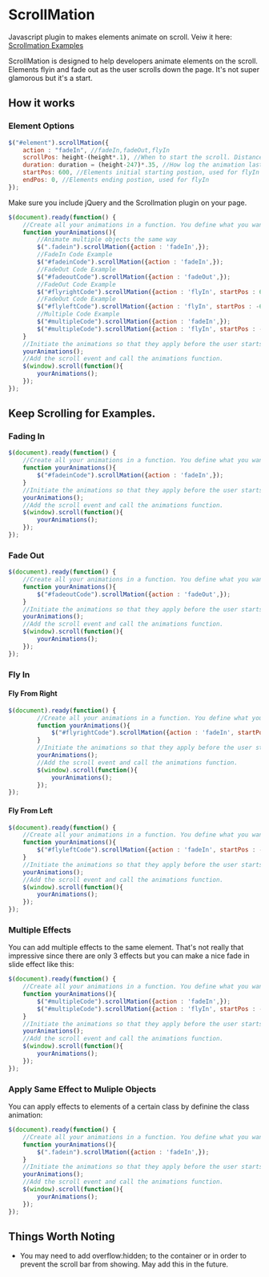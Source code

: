 ScrollMation
============

Javascript plugin to makes elements animate on scroll. Veiw it here: [Scrollmation Examples](https://dwayneparton.github.io/jquery.scrollmation.js/)

ScrollMation is designed to help developers animate elements on the scroll. Elements flyin and fade out as the user scrolls down the page. It's not super glamorous but it's a start.

## How it works
	
### Element Options

```javascript
$("#element").scrollMation({
	action : "fadeIn", //fadeIn,fadeOut,flyIn
	scrollPos: height-(height*.1), //When to start the scroll. Distance from the top of screen.
	duration: duration = (height-247)*.35, //How log the animation lasts. This is a number of scrolled pixels.
	startPos: 600, //Elements initial starting postion, used for flyIn
	endPos: 0, //Elements ending postion, used for flyIn
});
```

Make sure you include jQuery and the Scrollmation plugin on your page.

```javascript
$(document).ready(function() {
	//Create all your animations in a function. You define what you want to animate and how.
	function yourAnimations(){
		//Animate multiple objects the same way
		$(".fadein").scrollMation({action : 'fadeIn',});
		//FadeIn Code Example
		$("#fadeinCode").scrollMation({action : 'fadeIn',});
		//FadeOut Code Example
		$("#fadeoutCode").scrollMation({action : 'fadeOut',});
		//FadeOut Code Example
		$("#flyrightCode").scrollMation({action : 'flyIn', startPos : 600, endPos: 0,});
		//FadeOut Code Example
		$("#flyleftCode").scrollMation({action : 'flyIn', startPos : -600, endPos: 0,});
		//Multiple Code Example
		$("#multipleCode").scrollMation({action : 'fadeIn',});
		$("#multipleCode").scrollMation({action : 'flyIn', startPos : -600, endPos: 0,});
	}
	//Initiate the animations so that they apply before the user starts scrolling.
	yourAnimations();
	//Add the scroll event and call the animations function.
	$(window).scroll(function(){
		yourAnimations();
	});
});
```

## Keep Scrolling for Examples.

### Fading In

```javascript
$(document).ready(function() {
	//Create all your animations in a function. You define what you want to animate and how.
	function yourAnimations(){
		$("#fadeinCode").scrollMation({action : 'fadeIn',});
	}
	//Initiate the animations so that they apply before the user starts scrolling.
	yourAnimations();
	//Add the scroll event and call the animations function.
	$(window).scroll(function(){
		yourAnimations();
	});
});
```

### Fade Out

```javascript
$(document).ready(function() {
	//Create all your animations in a function. You define what you want to animate and how.
	function yourAnimations(){
		$("#fadeoutCode").scrollMation({action : 'fadeOut',});
	}
	//Initiate the animations so that they apply before the user starts scrolling.
	yourAnimations();
	//Add the scroll event and call the animations function.
	$(window).scroll(function(){
		yourAnimations();
	});
});
```

### Fly In

#### Fly From Right

```javascript
$(document).ready(function() {
		//Create all your animations in a function. You define what you want to animate and how.
		function yourAnimations(){
			$("#flyrightCode").scrollMation({action : 'fadeIn', startPos : -600, endPos: 0,});
		}
		//Initiate the animations so that they apply before the user starts scrolling.
		yourAnimations();
		//Add the scroll event and call the animations function.
		$(window).scroll(function(){
			yourAnimations();
		});
});
```
#### Fly From Left

```javascript
$(document).ready(function() {
	//Create all your animations in a function. You define what you want to animate and how.
	function yourAnimations(){
		$("#flyleftCode").scrollMation({action : 'fadeIn', startPos : -600, endPos: 0,});
	}
	//Initiate the animations so that they apply before the user starts scrolling.
	yourAnimations();
	//Add the scroll event and call the animations function.
	$(window).scroll(function(){
		yourAnimations();
	});
});
```
### Multiple Effects

You can add multiple effects to the same element. That's not really that impressive since there are only 3 effects but you can make a nice fade in slide effect like this:

```javascript
$(document).ready(function() {
	//Create all your animations in a function. You define what you want to animate and how.
	function yourAnimations(){
		$("#multipleCode").scrollMation({action : 'fadeIn',});
		$("#multipleCode").scrollMation({action : 'flyIn', startPos : -600, endPos: 0,});
	}
	//Initiate the animations so that they apply before the user starts scrolling.
	yourAnimations();
	//Add the scroll event and call the animations function.
	$(window).scroll(function(){
		yourAnimations();
	});
});
```

### Apply Same Effect to Muliple Objects

You can apply effects to elements of a certain class by definine the class animation:

```javascript
$(document).ready(function() {
	//Create all your animations in a function. You define what you want to animate and how.
	function yourAnimations(){
		$(".fadein").scrollMation({action : 'fadeIn',});
	}
	//Initiate the animations so that they apply before the user starts scrolling.
	yourAnimations();
	//Add the scroll event and call the animations function.
	$(window).scroll(function(){
		yourAnimations();
	});
});
```

## Things Worth Noting

* You may need to add overflow:hidden; to the container or <body style="overflow-x: hidden;"> in order to prevent the scroll bar from showing. May add this in the future.